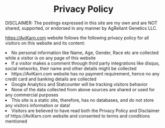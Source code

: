 <center><h1>Privacy Policy</h1></center>

DISCLAIMER: The postings expressed in this site are my own and are NOT shared, supported, or endorsed in any manner by AgReliant Genetics LLC.

https://AviKarn.com website follows the following privacy policy for all visitors on this website and its content:

<li>  No personal information like Name, Age, Gender, Race etc are collected while a visitor is on any page of this website</li>
<li>  If a visitor makes a comment through third party integrations like disqus, social networks, their name and other details might be collected</li>
<li>  https://AviKarn.com website has no payment requirement, hence no any credit card and banking details are collected</li>
<li>  Google Analytics and Statcounter will be tracking visitors behavior</li>
<li>  None of the data collected from above sources are shared or used for any commercial purposes</li>
<li>  This site is a static site, therefore, has no databases, and do not store any visitors information or data!</li>
<li>  Visitors are believed to have read both the Privacy Policy and Disclaimer of https://AviKarn.com website 
      and consented to terms and conditions mentioned</li>
